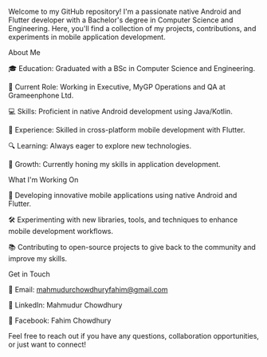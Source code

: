 Welcome to my GitHub repository! I'm a passionate native Android and Flutter developer with a Bachelor's degree in Computer Science and Engineering. Here, you'll find a collection of my projects, contributions, and experiments in mobile application development.

About Me

🎓 Education: Graduated with a BSc in Computer Science and Engineering.

💼 Current Role: Working in Executive, MyGP Operations and QA at Grameenphone Ltd.

💻 Skills: Proficient in native Android development using Java/Kotlin.

📱 Experience: Skilled in cross-platform mobile development with Flutter.

🔍 Learning: Always eager to explore new technologies.

🌱 Growth: Currently honing my skills in application development.

What I'm Working On

📱 Developing innovative mobile applications using native Android and Flutter.

🛠️ Experimenting with new libraries, tools, and techniques to enhance mobile development workflows.

📚 Contributing to open-source projects to give back to the community and improve my skills.

Get in Touch

📧 Email: mahmudurchowdhuryfahim@gmail.com

💼 LinkedIn: Mahmudur Chowdhury

📘 Facebook: Fahim Chowdhury

Feel free to reach out if you have any questions, collaboration opportunities, or just want to connect!

